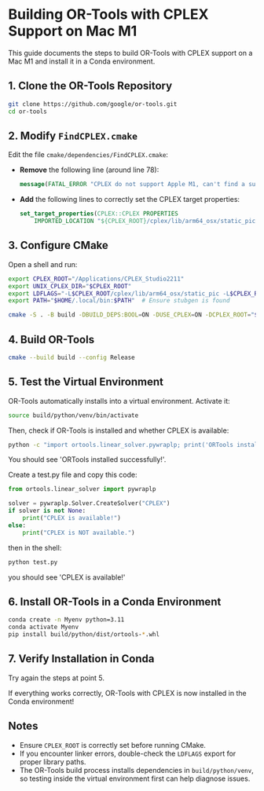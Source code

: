 # Building OR-Tools with CPLEX Support on Mac M1

This guide documents the steps to build OR-Tools with CPLEX support on a Mac M1 and install it in a Conda environment.

## 1. Clone the OR-Tools Repository
```sh
git clone https://github.com/google/or-tools.git
cd or-tools
```

## 2. Modify `FindCPLEX.cmake`
Edit the file `cmake/dependencies/FindCPLEX.cmake`:
- **Remove** the following line (around line 78):
  ```cmake
  message(FATAL_ERROR "CPLEX do not support Apple M1, can't find a suitable static library")
  ```
- **Add** the following lines to correctly set the CPLEX target properties:
  ```cmake
  set_target_properties(CPLEX::CPLEX PROPERTIES
      IMPORTED_LOCATION "${CPLEX_ROOT}/cplex/lib/arm64_osx/static_pic/libcplex.a")
  ```

## 3. Configure CMake
Open a shell and run:
```sh
export CPLEX_ROOT="/Applications/CPLEX_Studio2211"
export UNIX_CPLEX_DIR="$CPLEX_ROOT"
export LDFLAGS="-L$CPLEX_ROOT/cplex/lib/arm64_osx/static_pic -L$CPLEX_ROOT/cplex/lib/arm64_osx -lz"
export PATH="$HOME/.local/bin:$PATH"  # Ensure stubgen is found

cmake -S . -B build -DBUILD_DEPS:BOOL=ON -DUSE_CPLEX=ON -DCPLEX_ROOT="$CPLEX_ROOT" -DBUILD_PYTHON:BOOL=ON -DPython3_EXECUTABLE=$(which python)
```

## 4. Build OR-Tools
```sh
cmake --build build --config Release
```

## 5. Test the Virtual Environment
OR-Tools automatically installs into a virtual environment. Activate it:
```sh
source build/python/venv/bin/activate
```
Then, check if OR-Tools is installed and whether CPLEX is available:
```sh
python -c "import ortools.linear_solver.pywraplp; print('ORTools installed successfully!')"
```
You should see 'ORTools installed successfully!'.

Create a test.py file and copy this code:

```python
from ortools.linear_solver import pywraplp

solver = pywraplp.Solver.CreateSolver("CPLEX")
if solver is not None:
    print("CPLEX is available!")
else:
    print("CPLEX is NOT available.")
```

then in the shell:

```sh
python test.py
```

you should see 'CPLEX is available!'


## 6. Install OR-Tools in a Conda Environment
```sh
conda create -n Myenv python=3.11
conda activate Myenv
pip install build/python/dist/ortools-*.whl
```

## 7. Verify Installation in Conda
Try again the steps at point 5.

If everything works correctly, OR-Tools with CPLEX is now installed in the Conda environment!

## Notes
- Ensure `CPLEX_ROOT` is correctly set before running CMake.
- If you encounter linker errors, double-check the `LDFLAGS` export for proper library paths.
- The OR-Tools build process installs dependencies in `build/python/venv`, so testing inside the virtual environment first can help diagnose issues.